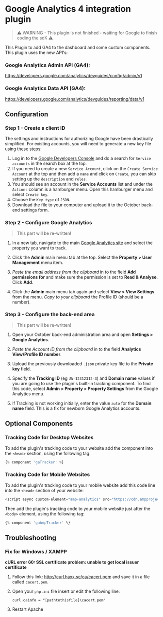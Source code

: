 # Google Analytics 4 integration plugin

> ⚠️ WARNING - This plugin is not finished - waiting for Google to finish coding the sdK ⚠️ 

This Plugin to add GA4 to the dashboard and some custom components. This plugin uses the new API's:

### Google Analytics Admin API (GA4):

https://developers.google.com/analytics/devguides/config/admin/v1

### Google Analytics Data API (GA4):

https://developers.google.com/analytics/devguides/reporting/data/v1

## Configuration

### Step 1 - Create a client ID

The settings and instructions for authorizing Google have been drastically simplified. For existing accounts, you will need to generate a new key file using these steps:

1. Log in to the [Google Developers Console](https://console.developers.google.com/home/dashboard) and do a search for `Service accounts` in the search box at the top.
2. If you need to create a new `Service Account`, click on the `Create Service Account` at the top and then add a `name` and click on `Create`, you can skip setting up the `description` and `roles`.
3. You should see an account in the **Service Accounts** list and under the `Actions` column is a hamburger menu. Open this hamburger menu and select `Create key`.
4. Choose the `Key type` of `JSON`.
5. Download the file to your computer and upload it to the October back-end settings form.

### Step 2 - Configure Google Analytics

> This part will be re-written!

1. In a new tab, navigate to the main [Google Analytics site](https://www.google.com/analytics/web/) and select the property you want to track.

1. Click the **Admin** main menu tab at the top. Select the **Property > User Management** menu item.

1. *Paste the email address from the clipboard* in to the field **Add permissions for** and make sure the permission is set to **Read & Analyse**. Click **Add**.

1. Click the **Admin** main menu tab again and select **View > View Settings** from the menu. *Copy to your clipboard* the Profile ID (should be a number).

### Step 3 - Configure the back-end area

> This part will be re-written!

1. Open your October back-end administration area and open **Settings > Google Analytics**.

1. *Paste the Account ID from the clipboard* in to the field **Analytics View/Profile ID number**.

1. Upload the previously downloaded `.json` private key file to the **Private key** field.

1. Specify the **Tracking ID** (eg `UA-12312312-3`) and **Domain name** values if you are going to use the plugin's built-in tracking component. To find this code, select **Admin > Property > Property Settings** from the Google Analytics menu.

1. If Tracking is not working initially, enter the value `auto` for the **Domain name** field. This is a fix for newborn Google Analytics accounts.

## Optional Components

### Tracking Code for Desktop Websites

To add the plugin's tracking code to your website add the component into the `<head>` section, using the following tag:

```php
{% component 'gaTracker' %}
```

### Tracking Code for Mobile Websites

To add the plugin's tracking code to your mobile website add this code line into the `<head>` section of your website:

```php
<script async custom-element="amp-analytics" src="https://cdn.ampproject.org/v0/amp-analytics-0.1.js"></script>
```

Then add the plugin's tracking code to your mobile website just after the `<body>` element, using the following tag:

```php
{% component 'gaAmpTracker' %}
```

## Troubleshooting

### Fix for Windows / XAMPP

**cURL error 60: SSL certificate problem: unable to get local issuer certificate**

1. Follow this link: http://curl.haxx.se/ca/cacert.pem and save it in a file called `cacert.pem`.

1. Open your `php.ini` file insert or edit the following line: 
    ```
    curl.cainfo = "[pathtothisfile]\cacert.pem"
    ```

1. Restart Apache
